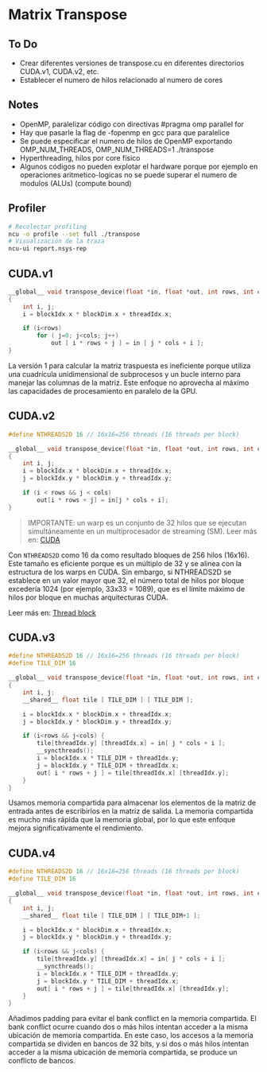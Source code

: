 # Matrix Transpose

## To Do

- Crear diferentes versiones de transpose.cu en diferentes directorios CUDA.v1, CUDA.v2, etc.
- Establecer el numero de hilos relacionado al numero de cores

## Notes

- OpenMP, paralelizar código con directivas #pragma omp parallel for
- Hay que pasarle la flag de -fopenmp en gcc para que paralelice
- Se puede especificar el numero de hilos de OpenMP exportando OMP_NUM_THREADS, OMP_NUM_THREADS=1 ./transpose
- Hyperthreading, hilos por core físico
- Algunos códigos no pueden explotar el hardware porque por ejemplo en operaciones aritmetico-logicas no se puede superar el numero de modulos (ALUs) (compute bound)

## Profiler

```bash
# Recolectar profiling
ncu -o profile --set full ./transpose
# Visualización de la traza
ncu-ui report.nsys-rep
```

## CUDA.v1

```c
__global__ void transpose_device(float *in, float *out, int rows, int cols) 
{ 
    int i, j; 
    i = blockIdx.x * blockDim.x + threadIdx.x; 

    if (i<rows)
        for ( j=0; j<cols; j++) 
            out [ i * rows + j ] = in [ j * cols + i ]; 
}
```

La versión 1 para calcular la matriz traspuesta es ineficiente porque utiliza una cuadrícula unidimensional de subprocesos y un bucle interno para manejar las columnas de la matriz. Este enfoque no aprovecha al máximo las capacidades de procesamiento en paralelo de la GPU.

## CUDA.v2

```c
#define NTHREADS2D 16 // 16x16=256 threads (16 threads per block)

__global__ void transpose_device(float *in, float *out, int rows, int cols) 
{ 
    int i, j;
    i = blockIdx.x * blockDim.x + threadIdx.x; 
    j = blockIdx.y * blockDim.y + threadIdx.y; 

    if (i < rows && j < cols)
        out[i * rows + j] = in[j * cols + i]; 
}
```

> IMPORTANTE: un warp es un conjunto de 32 hilos que se ejecutan simultáneamente en un multiprocesador de streaming (SM).
> Leer más en: [CUDA](https://es.wikipedia.org/wiki/CUDA)

Con `NTHREADS2D` como 16 da como resultado bloques de 256 hilos (16x16). Este tamaño es eficiente porque es un múltiplo de 32 y se alinea con la estructura de los warps en CUDA. Sin embargo, si NTHREADS2D se establece en un valor mayor que 32, el número total de hilos por bloque excedería 1024 (por ejemplo, 33x33 = 1089), que es el límite máximo de hilos por bloque en muchas arquitecturas CUDA.

Leer más en: [Thread block](https://en.wikipedia.org/wiki/Thread_block_(CUDA_programming))

## CUDA.v3

```c
#define NTHREADS2D 16 // 16x16=256 threads (16 threads per block)
#define TILE_DIM 16

__global__ void transpose_device(float *in, float *out, int rows, int cols) 
{ 
    int i, j; 
	__shared__ float tile [ TILE_DIM ] [ TILE_DIM ]; 

	i = blockIdx.x * blockDim.x + threadIdx.x; 
	j = blockIdx.y * blockDim.y + threadIdx.y; 

	if (i<rows && j<cols) {
		tile[threadIdx.y] [threadIdx.x] = in[ j * cols + i ];
		__syncthreads(); 
		i = blockIdx.x * TILE_DIM + threadIdx.y;
		j = blockIdx.y * TILE_DIM + threadIdx.x; 
		out[ i * rows + j ] = tile[threadIdx.x] [threadIdx.y];
	}
}
```

Usamos memoria compartida para almacenar los elementos de la matriz de entrada antes de escribirlos en la matriz de salida. La memoria compartida es mucho más rápida que la memoria global, por lo que este enfoque mejora significativamente el rendimiento.

## CUDA.v4

```c
#define NTHREADS2D 16 // 16x16=256 threads (16 threads per block)
#define TILE_DIM 16

__global__ void transpose_device(float *in, float *out, int rows, int cols) 
{ 
    int i, j; 
	__shared__ float tile [ TILE_DIM ] [ TILE_DIM+1 ]; 

	i = blockIdx.x * blockDim.x + threadIdx.x; 
	j = blockIdx.y * blockDim.y + threadIdx.y; 

	if (i<rows && j<cols) {
		tile[threadIdx.y] [threadIdx.x] = in[ j * cols + i ];
		__syncthreads(); 
		i = blockIdx.x * TILE_DIM + threadIdx.y;
		j = blockIdx.y * TILE_DIM + threadIdx.x; 
		out[ i * rows + j ] = tile[threadIdx.x] [threadIdx.y];
	}
}
```

Añadimos padding para evitar el bank conflict en la memoria compartida. El bank conflict ocurre cuando dos o más hilos intentan acceder a la misma ubicación de memoria compartida. En este caso, los accesos a la memoria compartida se dividen en bancos de 32 bits, y si dos o más hilos intentan acceder a la misma ubicación de memoria compartida, se produce un conflicto de bancos.